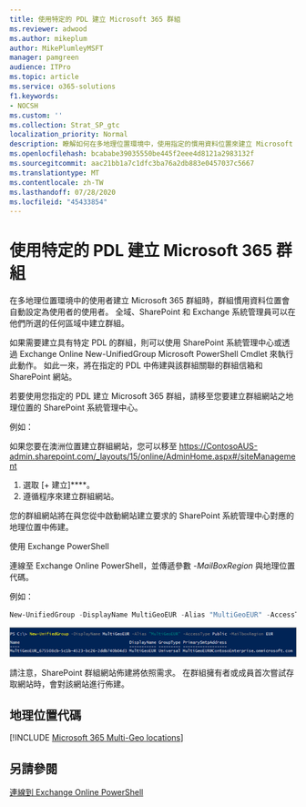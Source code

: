```yaml
---
title: 使用特定的 PDL 建立 Microsoft 365 群組
ms.reviewer: adwood
ms.author: mikeplum
author: MikePlumleyMSFT
manager: pamgreen
audience: ITPro
ms.topic: article
ms.service: o365-solutions
f1.keywords:
- NOCSH
ms.custom: ''
ms.collection: Strat_SP_gtc
localization_priority: Normal
description: 瞭解如何在多地理位置環境中，使用指定的慣用資料位置來建立 Microsoft 365 群組。
ms.openlocfilehash: bcababe39035550be445f2eee4d8121a2983132f
ms.sourcegitcommit: aac21bb1a7c1dfc3ba76a2db883e0457037c5667
ms.translationtype: MT
ms.contentlocale: zh-TW
ms.lasthandoff: 07/28/2020
ms.locfileid: "45433854"
---
```

# <a name="create-a-microsoft-365-group-with-a-specific-pdl"></a>使用特定的 PDL 建立 Microsoft 365 群組

在多地理位置環境中的使用者建立 Microsoft 365 群組時，群組慣用資料位置會自動設定為使用者的使用者。 全域、SharePoint 和 Exchange 系統管理員可以在他們所選的任何區域中建立群組。 

如果需要建立具有特定 PDL 的群組，則可以使用 SharePoint 系統管理中心或透過 Exchange Online New-UnifiedGroup Microsoft PowerShell Cmdlet 來執行此動作。 如此一來，將在指定的 PDL 中佈建與該群組關聯的群組信箱和 SharePoint 網站。

若要使用您指定的 PDL 建立 Microsoft 365 群組，請移至您要建立群組網站之地理位置的 SharePoint 系統管理中心。

例如：

如果您要在澳洲位置建立群組網站，您可以移至 https://ContosoAUS-admin.sharepoint.com/_layouts/15/online/AdminHome.aspx#/siteManagement

1. 選取 [+ 建立]****。
2. 遵循程序來建立群組網站。

您的群組網站將在與您從中啟動網站建立要求的 SharePoint 系統管理中心對應的地理位置中佈建。 

使用 Exchange PowerShell 

連線至 Exchange Online PowerShell，並傳遞參數 *-MailBoxRegion* 與地理位置代碼。

例如： 

```PowerShell
New-UnifiedGroup -DisplayName MultiGeoEUR -Alias "MultiGeoEUR" -AccessType Public -MailboxRegion EUR 
```

![New-UnifiedGroup PowerShell cmdlet 以及語法的螢幕擷取畫面](media/multi-geo-new-group-with-pdl-powershell.png)

請注意，SharePoint 群組網站佈建將依照需求。 在群組擁有者或成員首次嘗試存取網站時，會對該網站進行佈建。

## <a name="geo-location-codes"></a>地理位置代碼

[!INCLUDE [Microsoft 365 Multi-Geo locations](includes/office-365-multi-geo-locations.md)]

## <a name="see-also"></a>另請參閱

[連線到 Exchange Online PowerShell](https://docs.microsoft.com/powershell/exchange/exchange-online/connect-to-exchange-online-powershell/connect-to-exchange-online-powershell)
